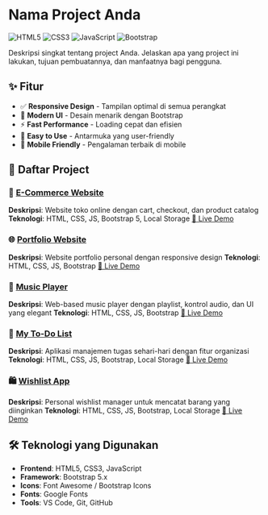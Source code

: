 # Nama Project Anda

![HTML5](https://img.shields.io/badge/HTML5-E34F26?style=for-the-badge&logo=html5&logoColor=white)
![CSS3](https://img.shields.io/badge/CSS3-1572B6?style=for-the-badge&logo=css3&logoColor=white)
![JavaScript](https://img.shields.io/badge/JavaScript-F7DF1E?style=for-the-badge&logo=javascript&logoColor=black)
![Bootstrap](https://img.shields.io/badge/Bootstrap-563D7C?style=for-the-badge&logo=bootstrap&logoColor=white)

Deskripsi singkat tentang project Anda. Jelaskan apa yang project ini lakukan, tujuan pembuatannya, dan manfaatnya bagi pengguna.

## ✨ Fitur
- ✅ **Responsive Design** - Tampilan optimal di semua perangkat
- 🎨 **Modern UI** - Desain menarik dengan Bootstrap
- ⚡ **Fast Performance** - Loading cepat dan efisien
- 🔧 **Easy to Use** - Antarmuka yang user-friendly
- 📱 **Mobile Friendly** - Pengalaman terbaik di mobile

## 📂 Daftar Project
### 🛒 [E-Commerce Website](https://github.com/username/ecommerce-project)
**Deskripsi**: Website toko online dengan cart, checkout, dan product catalog
**Teknologi**: HTML, CSS, JS, Bootstrap 5, Local Storage
[🔗 Live Demo](https://ikyyart.github.io/PawonUti.github.io/)

### 🌐 [Portfolio Website](https://github.com/username/portfolio)
**Deskripsi**: Website portfolio personal dengan responsive design
**Teknologi**: HTML, CSS, JS, Bootstrap 
[🔗 Live Demo](https://ikyyart.github.io/IkkyWeb.Portofolio.github.io/)

### 🎵 [Music Player](https://github.com/username/music-player)
**Deskripsi**: Web-based music player dengan playlist, kontrol audio, dan UI yang elegant
**Teknologi**: HTML, CSS, JS, Bootstrap
[🔗 Live Demo](https://ikyyart.github.io/MyFavoriteMusic.github.io/) 

### 📝 [My To-Do List](https://github.com/username/my-todo-list)
**Deskripsi**: Aplikasi manajemen tugas sehari-hari dengan fitur organizasi
**Teknologi**: HTML, CSS, JS, Bootstrap, Local Storage
[🔗 Live Demo](https://ikyyart.github.io/Whislist.github.io/) 

### 🛍️ [Wishlist App](https://github.com/username/wishlist)
**Deskripsi**: Personal wishlist manager untuk mencatat barang yang diinginkan
**Teknologi**: HTML, CSS, JS, Bootstrap, Local Storage
[🔗 Live Demo](https://ikyyart.github.io/ListTugas.github.io) 

## 🛠️ Teknologi yang Digunakan
- **Frontend**: HTML5, CSS3, JavaScript
- **Framework**: Bootstrap 5.x
- **Icons**: Font Awesome / Bootstrap Icons
- **Fonts**: Google Fonts
- **Tools**: VS Code, Git, GitHub
